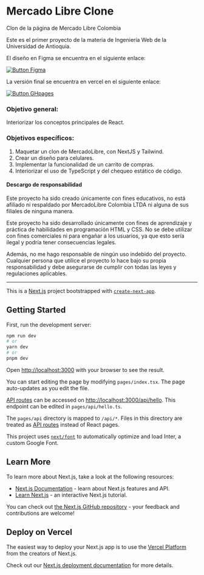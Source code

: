 
# Mercado Libre Clone


Clon de la página de Mercado Libre Colombia

Este es el primer proyecto de la materia de Ingeniería Web de la Universidad de Antioquia.

El diseño en Figma se encuentra en el siguiente enlace:

[![Button Figma]][Figma Link] 

La versión final se encuentra en vercel en el siguiente enlace:

[![Button GHpages]][Link GHpages] 



### Objetivo general:
Interiorizar los conceptos principales de React.
### Objetivos específicos:
1. Maquetar un clon de MercadoLibre, con NextJS y Tailwind.
2. Crear un diseño para celulares.
3. Implementar la funcionalidad de un carrito de compras.
4. Interiorizar el uso de TypeScript y del chequeo estático de código.



#### Descargo de responsabilidad
Este proyecto ha sido creado únicamente con fines educativos, no está afiliado ni respaldado por MercadoLibre Colombia LTDA ni alguna de sus filiales de ninguna manera.

Este proyecto ha sido desarrollado únicamente con fines de aprendizaje y práctica de habilidades en programación HTML y CSS. No se debe utilizar con fines comerciales ni para engañar a los usuarios, ya que esto sería ilegal y podría tener consecuencias legales.

Además, no me hago responsable de ningún uso indebido del proyecto. Cualquier persona que utilice el proyecto lo hace bajo su propia responsabilidad y debe asegurarse de cumplir con todas las leyes y regulaciones aplicables.

<!----------------------------------------------------------------------------->
[Figma Link]: https://www.figma.com/file/FYuD55HvuhCwfqDnzxLAvY/Clon-MercadoLibre?node-id=1-2&t=MLQjAZHY7glZ2vlu-0
[Button Figma]: https://img.shields.io/badge/Mockup-Figma-blueviolet?style=for-the-badge

[Button GHpages]: https://img.shields.io/badge/Deploy-Vercel-blue?style=for-the-badge
[Link GHpages]: https://mercado-libre-clone-o1352rirv-luismateoh.vercel.app


---
This is a [Next.js](https://nextjs.org/) project bootstrapped with [`create-next-app`](https://github.com/vercel/next.js/tree/canary/packages/create-next-app).

## Getting Started

First, run the development server:

```bash
npm run dev
# or
yarn dev
# or
pnpm dev
```

Open [http://localhost:3000](http://localhost:3000) with your browser to see the result.

You can start editing the page by modifying `pages/index.tsx`. The page auto-updates as you edit the file.

[API routes](https://nextjs.org/docs/api-routes/introduction) can be accessed on [http://localhost:3000/api/hello](http://localhost:3000/api/hello). This endpoint can be edited in `pages/api/hello.ts`.

The `pages/api` directory is mapped to `/api/*`. Files in this directory are treated as [API routes](https://nextjs.org/docs/api-routes/introduction) instead of React pages.

This project uses [`next/font`](https://nextjs.org/docs/basic-features/font-optimization) to automatically optimize and load Inter, a custom Google Font.

## Learn More

To learn more about Next.js, take a look at the following resources:

- [Next.js Documentation](https://nextjs.org/docs) - learn about Next.js features and API.
- [Learn Next.js](https://nextjs.org/learn) - an interactive Next.js tutorial.

You can check out [the Next.js GitHub repository](https://github.com/vercel/next.js/) - your feedback and contributions are welcome!

## Deploy on Vercel

The easiest way to deploy your Next.js app is to use the [Vercel Platform](https://vercel.com/new?utm_medium=default-template&filter=next.js&utm_source=create-next-app&utm_campaign=create-next-app-readme) from the creators of Next.js.

Check out our [Next.js deployment documentation](https://nextjs.org/docs/deployment) for more details.
